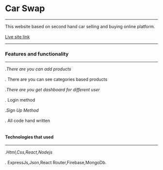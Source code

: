 # Car Swap
****
This website based on second hand car selling and buying online platform.<br></br>
[Live site link](https://door-step-client.web.app/)
****
### Features and functionality
****
.*There are you can add products<br></br>
.* There are you can see categories based products<br></br>
.*There are you get dashboard for different user<br></br>
.* Login method <br></br>
.*Sign Up Method <br></br>
.* All code hand written  <br></br>

####  Technologies  that used
****
.*Html,Css,React,Nodejs<br></br>
.* ExpressJs,Json,React Router,Firebase,MongoDb.